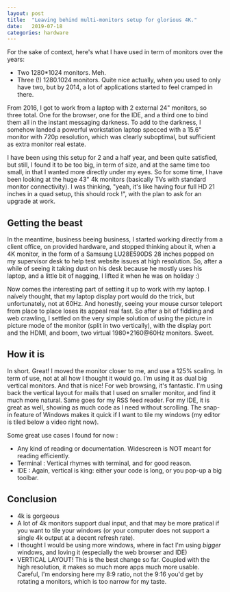 ```yaml
---
layout: post
title:  "Leaving behind multi-monitors setup for glorious 4K."
date:   2019-07-18
categories: hardware
---
```


For the sake of context, here's what I have used in term of monitors over the years:

- Two 1280*1024 monitors. Meh.
- Three (!) 1280.1024 monitors. Quite nice actually, when you used to only have two, but by 2014, a lot of applications started to feel cramped in there.

From 2016, I got to work from a laptop with 2 external 24" monitors, so three total. One for the browser, one for the IDE, and a third one to bind them all in the instant messaging darkness. To add to the darkness, I somehow landed a powerful workstation laptop specced with a 15.6" monitor with 720p resolution, which was clearly suboptimal, but sufficient as extra monitor real estate.

I have been using this setup for 2 and a half year, and been quite satisfied, but still, I found it to be too big, in term of size, and at the same time too small, in that I wanted more directly under my eyes. So for some time, I have been looking at the huge 43" 4k monitors (basically TVs with standard monitor connectivity). I was thinking, "yeah, it's like having four full HD 21 inches in a quad setup, this should rock !", with the plan to ask for an upgrade at work.

## Getting the beast

In the meantime, business beeing business, I started working directly from a client office, on provided hardware, and stopped thinking about it, when a 4K monitor, in the form of a Samsung LU28E590DS 28 inches popped on my supervisor desk to help test website issues at high resolution. So, after a while of seeing it taking dust on his desk because he mostly uses his laptop, and a little bit of nagging, I lifted it when he was on holiday :)

Now comes the interesting part of setting it up to work with my laptop. I naïvely thought, that my laptop display port would do the trick, but unfortunately, not at 60Hz. And honestly, seeing your mouse cursor teleport from place to place loses its appeal real fast. So after a bit of fiddling and web crawling, I settled on the very simple solution of using the picture in picture mode of the monitor (split in two vertically), with the display port and the HDMI, and boom, two virtual 1980*2160@60Hz monitors. Sweet.

## How it is

In short. Great! I moved the monitor closer to me, and use a 125% scaling. In term of use, not at all how I thought it would go. I'm using it as dual big vertical monitors. And that is nice! For web browsing, it's fantastic. I'm using back the vertical layout for mails that I used on smaller monitor, and find it much more natural. Same goes for my RSS feed reader. For my IDE, it is great as well, showing as much code as I need without scrolling. The snap-in feature of Windows makes it quick if I want to tile my windows (my editor is tiled below a video right now).

Some great use cases I found for now :

- Any kind of  reading or documentation. Widescreen is NOT meant for reading efficiently.
- Terminal : Vertical rhymes with terminal, and for good reason.
- IDE : Again, vertical is king: either your code is long, or you pop-up a big toolbar.

## Conclusion

- 4k is gorgeous
- A lot of 4k monitors support dual input, and that may be more pratical if you want to tile your windows (or your computer does not support a single 4k output at a decent refresh rate).
- I thought I would be using more windows, where in fact I'm using *bigger* windows, and loving it (especially the web browser and IDE)
- VERTICAL LAYOUT! This is the best change so far. Coupled with the high resolution, it makes so much more apps much more usable. Careful, I'm endorsing here my 8:9 ratio, not the 9:16 you'd get by rotating a monitors, which is too narrow for my taste.



